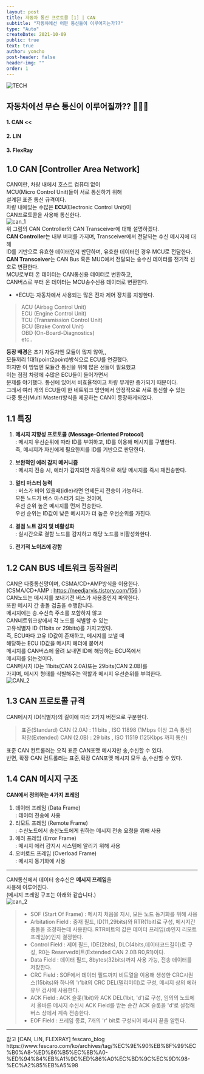 ```yaml
---
layout: post
title: 자동차 통신 프로토콜 [1] | CAN
subtitle: "자동차에선 어떤 통신들이 이루어지는가??"
type: "Auto"
createDate: 2021-10-09
public: true
text: true
author: yoncho
post-header: false
header-img: ""
order: 1
---
```


![TECH](https://user-images.githubusercontent.com/44021629/136679844-86de74a6-106c-4914-85d5-551815655837.PNG)

## 자동차에선 무슨 통신이 이루어질까?? 🚗🚙🚌  

#### 1. CAN  <<
#### 2. LIN
#### 3. FlexRay 

## 1.0 CAN [Controller Area Network]
CAN이란, 차량 내에서 호스트 컴퓨터 없이  
MCU(Micro Control Unit)들이 서로 통신하기 위해  
설계된 표준 통신 규격이다.  
차량 내에있는 수많은 **ECU**(Electronic Control Unit)이  
CAN프로토콜을 사용해 통신한다.  
![can_1](https://user-images.githubusercontent.com/44021629/136659153-2b0852e7-e45e-4541-b293-c5f8c064f767.PNG)    
위 그림의 CAN Controller와 CAN Transceiver에 대해 설명하겠다.  
**CAN Controller**는 내부 버퍼를 가지며, Transceiver에서 전달되는 수신 메시지에 대해  
ID를 기반으로 유효한 데이터인지 판단하며, 유효한 데이터인 경우 MCU로 전달한다.  
**CAN Transceiver**는 CAN Bus 혹은 MUC에서 전달되는 송수신 데이터를 전기적 신호로 변환한다.  
MCU로부터 온 데이터는 CAN통신용 데이터로 변환하고,  
CAN버스로 부터 온 데이터는 MCU송수신용 데이터로 변환한다.  

+ *ECU는 자동차에서 사용되는 많은 전자 제어 장치를 지칭한다.  
> ACU (Airbag Control Unit)  
> ECU (Engine Control Unit)  
> TCU (Transmission Control Unit)  
> BCU (Brake Control Unit)  
> OBD (On-Board-Diagnostics)  
> etc..  



**등장 배경**은 초기 자동차엔 모듈이 많지 않아,,  
모듈끼리 1대1(point2point)방식으로 ECU를 연결했다.  
하지만 이 방법엔 모듈간 통신을 위해 많은 선들이 필요했고   
이는 점점 차량에 수많은 ECU들이 들어가면서  
문제를 야기했다. 통신에 있어서 비효율적이고 차량 무게만 증가되기 때문이다.  
그래서 여러 개의 ECU들이 한 네트워크 망안에서 안정적으로 서로 통신할 수 있는  
다중 통신(Multi Master)방식을 제공하는 CAN이 등장하게되었다.  

## 1.1 특징  
1. **메시지 지향성 프로토콜 (Message-Oriented Protocol)**  
: 메시지 우선순위에 따라 ID를 부여하고, ID를 이용해 메시지를 구별한다.  
즉, 메시지가 자신에게 필요한지를 ID를 기반으로 판단한다.  

2. **보완적인 에러 감지 메커니즘**  
: 메시지 전송 시, 에러가 감지되면 자동적으로 해당 메시지를 즉시 재전송한다.  

3. **멀티 마스터 능력**  
: 버스가 비어 있을때(idle)라면 언제든지 전송이 가능하다.  
모든 노드가 버스 마스터가 되는 것이며,  
우선 순위 높은 메시지를 먼저 전송한다.  
우선 순위는 ID값이 낮은 메시지가 더 높은 우선순위를 가진다.  

4. **결점 노트 감지 및 비활성화**  
: 실시간으로 결함 노드를 감지하고 해당 노드를 비활성화한다.  

5. **전기적 노이즈에 강함**  


## 1.2 CAN BUS 네트워크 동작원리  
CAN은 다중통신망이며, CSMA/CD+AMP방식을 이용한다.   
(CSMA/CD+AMP : https://needjarvis.tistory.com/156 )  
CAN노드는 메시지를 보내기전 버스가 사용중인지 파악한다.  
또한 메시지 간 충돌 검출을 수행합니다.  
메시지에는 송.수신측 주소를 포함하지 않고  
CAN네트워크상에서 각 노드를 식별할 수 있는  
고유식별자 ID (11bits or 29bits)를 가지고있다.  
즉, ECU마다 고유 ID값이 존재하고, 메시지를 보낼 때  
해당하는 ECU ID값을 메시지 헤더에 붙어서  
메시지를 CAN버스에 올려 보내면 ID에 해당하는 ECU쪽에서   
메시지를 읽는것이다.  
CAN메시지 ID는 11bits(CAN 2.0A)또는 29bits(CAN 2.0B)를  
가지며, 메시지 형태를 식별해주는 역할과 메시지 우선순위를 부여한다.  
![CAN_2](https://user-images.githubusercontent.com/44021629/136658704-1a00dcb5-3e01-4379-8c4c-d492f28346bd.PNG)  

## 1.3 CAN 프로토콜 규격  
CAN메시지 ID(식별자)의 길이에 따라 2가지 버전으로 구분한다.  
> 표준(Standard) CAN (2.0A) : 11 bits , ISO 11898 (1Mbps 이상 고속 통신)   
> 확장(Extended) CAN (2.0B) : 29 bits , ISO 11519 (125Kbps 까지 통신)  
  
표준 CAN 컨트롤러는 오직 표준 CAN포맷 메시지만 송,수신할 수 있다.  
반면, 확장 CAN 컨트롤러는 표준,확장 CAN포맷 메시지 모두 송,수신할 수 있다.  

## 1.4 CAN 메시지 구조  
**CAN에서 정의하는 4가지 프레임**    
1. 데이터 프레임 (Data Frame)  
: 데이터 전송에 사용
2. 리모트 프레임 (Remote Frame)  
: 수신노드에서 송신노드에게 원하는 메시지 전송 요청을 위해 사용
3. 에러 프레임 (Error Frame)  
: 메시지 에러 감지시 시스템에 알리기 위해 사용
4. 오버로드 프레임 (Overload Frame)  
: 메시지 동기화에 사용
<hr>    

CAN통신에서 데이터 송수신은 **메시지 프레임**을  
사용해 이루어진다.  
(메시지 프레임 구조는 아래와 같습니다.)  
![can_2](https://user-images.githubusercontent.com/44021629/136658701-24375198-79d0-4c2d-bc75-5cdefaca35ce.jpg)  

> - SOF (Start Of Frame) : 메시지 처음을 지시, 모든 노드 동기화를 위해 사용  
> - Arbitation Field : 중재 필드, ID(11,29bits)와 RTR(1bit)로 구성, 메시지간 충돌을 조정하는데 사용한다. RTR비트의 값은 데이터 프레임(d)인지 리모트 프레임(r)인지 결정한다.  
> - Control Field : 제어 필드, IDE(2bits), DLC(4bits,데이터코드길이)로 구성, R0는 Reserved비트(Extended CAN 2.0B R0,R1)이다.  
> - Data Field : 데이터 필드, 8bytes(32bits)까지 사용 가능, 전송 데이터를 저장한다.  
> - CRC Field : SOF에서 데이터 필드까지 비트열을 이용해 생성한 CRC시퀀스(15bits)와 하나의 'r'bit의 CRC DEL(델리미터)로 구성, 메시지 상의 에러 유무 검사에 사용한다.  
> - ACK Field : ACK 슬롯(1bit)와 ACK DEL(1bit, 'd')로 구성, 임의의 노드에서 올바른 메시지 수신시 ACK Field를 받는 순간 ACK 슬롯을 'd'로 설정해 버스 상에서 계속 전송한다.  
> - EOF Field : 프레임 종료, 7개의 'r' bit로 구성되어 메시지 끝을 알린다.  







<hr>
참고   
[CAN, LIN, FLEXRAY] fescaro_blog    
https://www.fescaro.com/ko/archives/tag/%EC%9E%90%EB%8F%99%EC%B0%A8-%ED%86%B5%EC%8B%A0-%ED%94%84%EB%A1%9C%ED%86%A0%EC%BD%9C%EC%9D%98-%EC%A2%85%EB%A5%98



